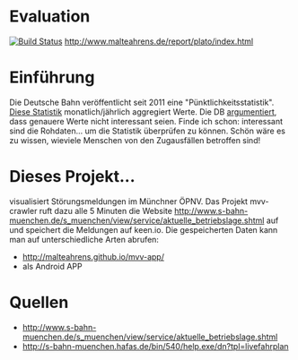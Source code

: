 # Evaluation
[![Build Status](https://travis-ci.org/malteahrens/mvv-app.svg?branch=master)](https://travis-ci.org/malteahrens/mvv-app)
http://www.malteahrens.de/report/plato/index.html

# Einführung
Die Deutsche Bahn veröffentlicht seit 2011 eine "Pünktlichkeitsstatistik". [Diese Statistik](http://www.bahn.de/regional/view/regionen/bayern/info/puenktlichkeit_in_bayern.shtml) monatlich/jährlich aggregiert Werte. Die DB [argumentiert](http://www.bahn.de/p/view/mdb/bahnintern/fahrplan_und_buchung/reiseauskunft/p_nktlichkeitskommunikation/MDB101020-FAQ_Puenktlichkeit_2012.pdf), dass genauere Werte nicht interessant seien. Finde ich schon: interessant sind die Rohdaten... um die Statistik überprüfen zu können. Schön wäre es zu wissen, wieviele Menschen von den Zugausfällen betroffen sind!

# Dieses Projekt...
visualisiert Störungsmeldungen im Münchner ÖPNV. Das Projekt mvv-crawler ruft dazu alle 5 Minuten die Website http://www.s-bahn-muenchen.de/s_muenchen/view/service/aktuelle_betriebslage.shtml auf und speichert die Meldungen auf keen.io. Die gespeicherten Daten kann man auf unterschiedliche Arten abrufen:
* http://malteahrens.github.io/mvv-app/
* als Android APP

# Quellen
* http://www.s-bahn-muenchen.de/s_muenchen/view/service/aktuelle_betriebslage.shtml
* http://s-bahn-muenchen.hafas.de/bin/540/help.exe/dn?tpl=livefahrplan
